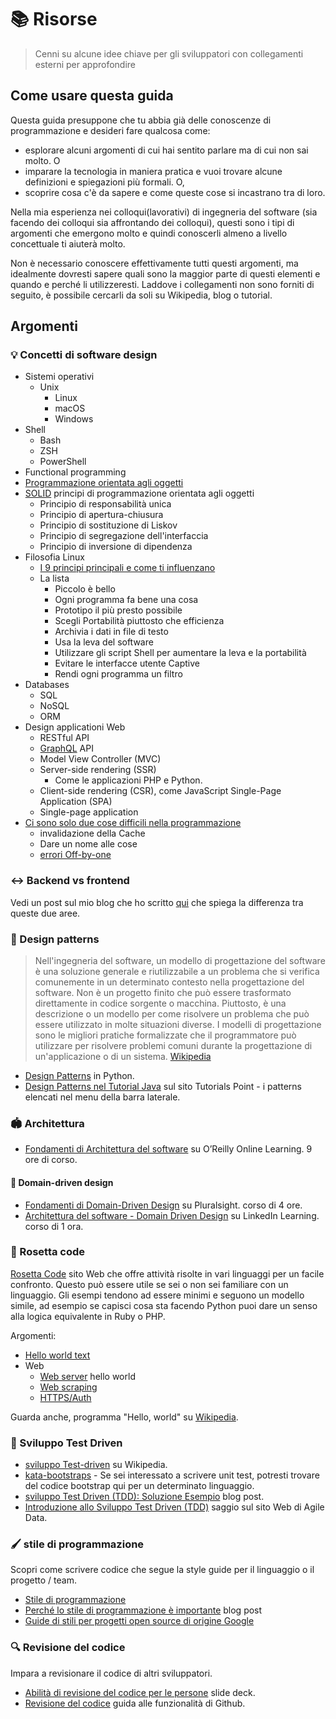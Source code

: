# 📚 Risorse
> Cenni su alcune idee chiave per gli sviluppatori con collegamenti esterni per approfondire
## Come usare questa guida

Questa guida presuppone che tu abbia già delle conoscenze di programmazione e desideri fare qualcosa come:

- esplorare alcuni argomenti di cui hai sentito parlare ma di cui non sai molto. O
- imparare la tecnologia in maniera pratica e vuoi trovare alcune definizioni e spiegazioni più formali. O,
- scoprire cosa c'è da sapere e come queste cose si incastrano tra di loro.

Nella mia esperienza nei colloqui(lavorativi) di ingegneria del software (sia facendo dei colloqui sia affrontando dei colloqui), questi sono i tipi di argomenti che emergono molto e quindi conoscerli almeno a livello concettuale ti aiuterà molto.

Non è necessario conoscere effettivamente tutti questi argomenti, ma idealmente dovresti sapere quali sono la maggior parte di questi elementi e quando e perché li utilizzeresti. Laddove i collegamenti non sono forniti di seguito, è possibile cercarli da soli su Wikipedia, blog o tutorial.

## Argomenti


### 💡 Concetti di software design 

- Sistemi operativi
  - Unix
	- Linux
	- macOS
	- Windows
- Shell
	- Bash
	- ZSH
	- PowerShell
- Functional programming
- [Programmazione orientata agli oggetti](https://en.wikipedia.org/wiki/Object-oriented_programming)
- [SOLID](https://en.wikipedia.org/wiki/SOLID) principi di programmazione orientata agli oggetti
    - Principio di responsabilità unica
    - Principio di apertura-chiusura
    - Principio di sostituzione di Liskov
    - Principio di segregazione dell'interfaccia
    - Principio di inversione di dipendenza
- Filosofia Linux 
    - [I 9 principi principali e come ti influenzano](https://opensource.com/business/15/2/how-linux-philosophy-affects-you)
    - La lista
        - Piccolo è bello
        - Ogni programma fa bene una cosa
        - Prototipo il più presto possibile
        - Scegli Portabilità piuttosto che efficienza
        - Archivia i dati in file di testo 
        - Usa la leva del software
        - Utilizzare gli script Shell per aumentare la leva e la portabilità
        - Evitare le interfacce utente Captive
        - Rendi ogni programma un filtro
- Databases
    - SQL
    - NoSQL
    - ORM
- Design applicationi Web
    - RESTful API
    - [GraphQL](GraphQL/) API
    - Model View Controller (MVC)
    - Server-side rendering (SSR)
        - Come le applicazioni PHP e Python.
    - Client-side rendering (CSR), come JavaScript Single-Page Application (SPA)
    - Single-page application
- [Ci sono solo due cose difficili nella programmazione](https://www.martinfowler.com/bliki/TwoHardThings.html)
    - invalidazione della Cache
    - Dare un nome alle cose
    - [errori Off-by-one](https://en.m.wikipedia.org/wiki/Fencepost_error)


### ↔️ Backend vs frontend

Vedi un post sul mio blog che ho scritto [qui](https://michaelcurrin.github.io/coding-blog/2020/02/20/backend-vs-frontend.html) che spiega la differenza tra queste due aree.


### 🌸 Design patterns

> Nell'ingegneria del software, un modello di progettazione del software è una soluzione generale e riutilizzabile a un problema che si verifica comunemente in un determinato contesto nella progettazione del software. Non è un progetto finito che può essere trasformato direttamente in codice sorgente o macchina. Piuttosto, è una descrizione o un modello per come risolvere un problema che può essere utilizzato in molte situazioni diverse. I modelli di progettazione sono le migliori pratiche formalizzate che il programmatore può utilizzare per risolvere problemi comuni durante la progettazione di un'applicazione o di un sistema. [Wikipedia](https://en.wikipedia.org/wiki/Software_design_pattern)
- [Design Patterns](/Scripting%20languages/Python/README.md#design-patterns) in Python.
- [Design Patterns nel Tutorial Java](https://www.tutorialspoint.com/design_pattern/index.htm) sul sito Tutorials Point - i patterns elencati nel menu della barra laterale.


### 🏟 Architettura

- [Fondamenti di Architettura del software](https://learning.oreilly.com/videos/software-architecture-fundamentals/9781491998991/9781491998991-video316989) su O’Reilly Online Learning. 9 ore di corso.

#### 🗼 Domain-driven design

- [Fondamenti di Domain-Driven Design](https://app.pluralsight.com/library/courses/domain-driven-design-fundamentals/table-of-contents) su Pluralsight. corso di 4 ore.
- [Architettura del software - Domain Driven Design](https://www.linkedin.com/learning/software-architecture-domain-driven-design/) su LinkedIn Learning. corso di 1 ora.


### 🔁 Rosetta code

[Rosetta Code](https://rosettacode.org/) sito Web che offre attività risolte in vari linguaggi per un facile confronto. Questo può essere utile se sei o non sei familiare con un linguaggio. Gli esempi tendono ad essere minimi e seguono un modello simile, ad esempio se capisci cosa sta facendo Python puoi dare un senso alla logica equivalente in Ruby o PHP.

Argomenti:

- [Hello world text](https://rosettacode.org/wiki/Hello_world/Text)
- Web
    - [Web server](https://rosettacode.org/wiki/Hello_world/Web_server) hello world
    - [Web scraping](https://www.rosettacode.org/wiki/Web_scraping)
    - [HTTPS/Auth](https://rosettacode.org/wiki/HTTPS/Authenticated)

Guarda anche, programma "Hello, world" su [Wikipedia](https://en.wikipedia.org/wiki/%22Hello,_World!%22_program).


### 📏 Sviluppo Test Driven 

- [sviluppo Test-driven](https://en.wikipedia.org/wiki/Test-driven_development) su Wikipedia.
- [kata-bootstraps](https://github.com/swkBerlin/kata-bootstraps) - Se sei interessato a scrivere unit test, potresti trovare del codice bootstrap qui per un determinato linguaggio.
- [sviluppo Test Driven (TDD): Soluzione Esempio](https://technologyconversations.com/2013/12/20/test-driven-development-tdd-example-walkthrough/) blog post.
- [Introduzione allo Sviluppo Test Driven (TDD)](http://agiledata.org/essays/tdd.html) saggio sul sito Web di Agile Data.


### 🖌 stile di programmazione

Scopri come scrivere codice che segue la style guide per il linguaggio o il progetto / team.

- [Stile di programmazione](https://en.wikipedia.org/wiki/Programming_style)
- [Perché lo stile di programmazione è importante](https://www.smashingmagazine.com/2012/10/why-coding-style-matters/) blog post
- [Guide di stili per progetti open source di origine Google](https://github.com/google/styleguide)

### 🔍 Revisione del codice

Impara a revisionare il codice di altri sviluppatori.

- [Abilità di revisione del codice per le persone](https://speakerdeck.com/nnja/code-review-skills-for-people) slide deck.
- [Revisione del codice](https://github.com/features/code-review/) guida alle funzionalità di Github.
<!--stackedit_data:
eyJoaXN0b3J5IjpbMTM2NTM4NTcxOSwtMTAzMTA4MTgyMF19
-->
